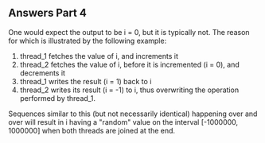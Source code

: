 Answers Part 4
--------------------

One would expect the output to be i = 0, but it is typically not. The reason for which is illustrated by the following example:

1. thread_1 fetches the value of i, and increments it
2. thread_2 fetches the value of i, before it is incremented (i = 0), and decrements it
3. thread_1 writes the result (i = 1) back to i
4. thread_2 writes its result (i = -1) to i, thus overwriting the operation performed by thread_1.

Sequences similar to this (but not necessarily identical) happening over and over will result in i having a "random" value on the interval [-1000000, 1000000] when both threads are joined at the end.